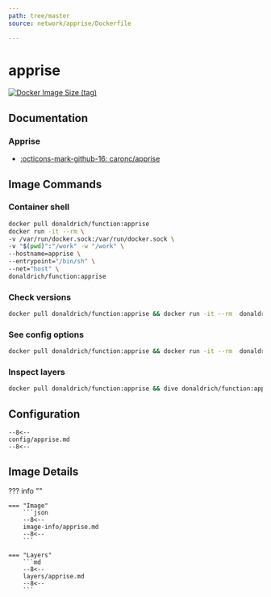 ```yaml
---
path: tree/master
source: network/apprise/Dockerfile

---
```


# apprise

[![Docker Image Size (tag)](https://img.shields.io/docker/image-size/donaldrich/function/apprise?color=blue&label=donaldrich/function:apprise&logo=docker&style=flat-square)](https://hub.docker.com/r/donaldrich/function/apprise)

## Documentation

### Apprise

* [:octicons-mark-github-16: caronc/apprise](https://github.com/caronc/apprise)

## Image Commands

### Container shell

```sh
docker pull donaldrich/function:apprise
docker run -it --rm \
-v /var/run/docker.sock:/var/run/docker.sock \
-v "$(pwd)":"/work" -w "/work" \
--hostname=apprise \
--entrypoint="/bin/sh" \
--net="host" \
donaldrich/function:apprise
```

### Check versions

```sh
docker pull donaldrich/function:apprise && docker run -it --rm  donaldrich/function:apprise validate
```

### See config options

```sh
docker pull donaldrich/function:apprise && docker run -it --rm  donaldrich/function:apprise help
```

### Inspect layers

```sh
docker pull donaldrich/function:apprise && dive donaldrich/function:apprise
```

## Configuration

```
--8<--
config/apprise.md
--8<--
```

## Image Details

??? info ""

    === "Image"
        ```json
        --8<--
        image-info/apprise.md
        --8<--
        ```

    === "Layers"
        ```md
        --8<--
        layers/apprise.md
        --8<--
        ```
